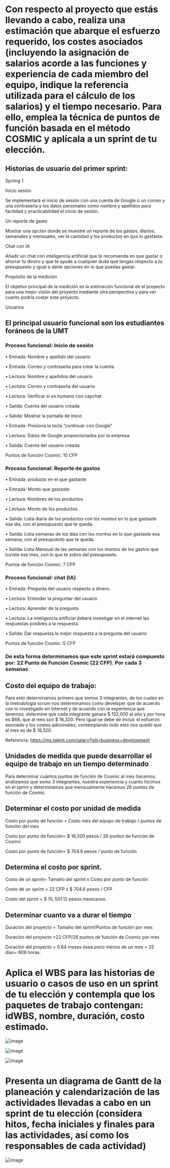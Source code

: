 # Con respecto al proyecto que estás llevando a cabo, realiza una estimación que abarque el esfuerzo requerido, los costes asociados (incluyendo la asignación de salarios acorde a las funciones y experiencia de cada miembro del equipo, indique la referencia utilizada para el cálculo de los salarios) y el tiempo necesario. Para ello, emplea la técnica de puntos de función basada en el método COSMIC y aplícala a un sprint de tu elección.

## Historias de usuario del primer sprint: 

Sprimg 1 

Inicio sesión 

Se implementará el inicio de sesión con una cuenta de Google o un correo y una contraseña y los datos personales como nombre y apellidos para facilidad y practicabilidad el inicio de sesión.

Un reporte de gasto

Mostrar una opción donde se muestre un reporte de los gastos, diarios, semanales y mensuales, ver la cantidad y los productos en que lo gastaste. 

Chat con IA

Añadir un chat con inteligencia artificial que te recomienda en que gastar o ahorrar tu dinero y que te ayude a cualquier duda que tengas respecto a tu presupuesto y igual a darte opciones en lo que puedas gastar.

Propósito de la medición 

El objetivo principal de la medición es la estimación funcional de el proyecto para una mejor visión del proyecto mediante otra perspectiva y para ver cuanto podría costar este proyecto. 

Usuarios 

## El principal usuario funcional son los estudiantes foráneos de la UMT


### Proceso funcional: Inicio de sesión 

•	Entrada: Nombre y apellido del usuario

•	Entrada: Correo y contraseña para crear la cuenta 

•	Lectura: Nombre y apellidos del usuario 

•	Lectura: Correo y contraseña del usuario 

•	Lectura: Verificar si es humano con capchat 

•	Salida: Cuenta del usuario creada

•	Salida: Mostrar la pantalla de inicio 

•	Entrada: Presiona la tecla “continuar con Google”

•	Lectura: Datos de Google proporcionados por la empresa.

•	Salida: Cuenta del usuario creada 

Puntos de función Cosmic: 10 CFP


### Proceso funcional: Reporte de gastos 

•	Entrada: producto en el que gastaste 

•	Entrada: Monto que gastaste 

•	Lectura: Nombres de los productos

•	Lectura: Monto de los productos.

•	Salida: Lista diaria de los productos con los montos en lo que gastaste ese día, con el presupuesto que te queda.

•	Salida: Lista semanas de los días con los montos en lo que gastaste esa semana, con el presupuesto que te queda.

•	Salida: Lista Mensual de las semanas con los montos de los gastos que tuviste ese mes, con lo que te sobro del presupuesto. 

Puntos de función Cosmic: 7 CFP 


### Proceso funcional: chat (IA)

•	Entrada: Pregunta del usuario respecto a dinero.

•	Lectura: Entender la preguntar del usuario

•	Lectura: Aprender de la pregunta

•	Lectura: La inteligencia artificial deberá investigar en el internet las respuestas posibles a la respuesta. 

•	Salida: Dar respuesta la mejor respuesta a la pregunta del usuario 

Puntos de función Cosmic :5 CFP


### De esta forma determinamos que este sprint estará compuesto por: 22 Punto de Función Cosmic (22 CFP). Por cada 3 semanas 


## Costo del equipo de trabajo:

Para esto determinamos primero que somos 3 integrantes, de los cuales en la metodología scrum nos determinamos como developer que de acuerdo con lo investigado en internet y de acuerdo con la experiencia que tenemos, determine que cada integrante ganara $ 132,000 al año y por hora es $68, que al mes son $ 16,320.  Pero igual se debe de incluir el esfuerzo asociado y los costos adicionales, contemplando todo esto nos quedó que al mes es de $ 18,320.  

Referencia: https://mx.talent.com/salary?job=business+development


## Unidades de medida que puede desarrollar el equipo de trabajo en un tiempo determinado

Para determinar cuántos puntos de función de Cosmic al mes hacemos, analizamos que somo 3 integrantes, nuestra experiencia y cuanto hicimos en el sprint y determinamos que mensualmente hacemos 26 puntos de función de Cosmic.

## Determinar el costo por unidad de medida

Costo por punto de función = Costo mes del equipo de trabajo / puntos de función del mes

Costo por punto de función= $ 18,320 pesos / 26 puntos de función de Cosmic

Costo por punto de función= $ 704.6 pesos / punto de función 


## Determina el costo por sprint.

Costo de un sprint= Tamaño del sprint x Costo por punto de función

Costo de un sprint = 22 CFP x $ 704.6 pesos / CFP

Costo del sprint = $ 15, 501.12 pesos mexicanos. 


## Determinar cuanto va a durar el tiempo

Duración del proyecto = Tamaño del sprint/Puntos de función por mes

Duración del proyecto =22 CFP/26 puntos de función de Cosmic por mes

Duración del proyecto =  0.84 meses ósea poco menos de un mes = 25 dias= 609 horas. 

# Aplica el WBS para las historias de usuario o casos de uso en un sprint de tu elección y contempla que los paquetes de trabajo contengan: idWBS, nombre, duración, costo estimado.

![image](https://github.com/JenrriPuch/Prespusto-para-clientes-foraneos/assets/144289868/d428d98e-3264-474e-b4e3-2ae0c9e952e8)

![image](https://github.com/JenrriPuch/Prespusto-para-clientes-foraneos/assets/144289868/76b826b4-4830-4782-a1e9-0f07802396c7)

![image](https://github.com/JenrriPuch/Prespusto-para-clientes-foraneos/assets/144289868/bbef989a-5e1d-42c2-a1ca-dc3bc28a9fd5)

# Presenta un diagrama de Gantt de la planeación y calendarización de las actividades llevadas a cabo en un sprint de tu elección (considera hitos, fecha iniciales y finales para las actividades, así como los responsables de cada actividad)

![image](https://github.com/JenrriPuch/Prespusto-para-clientes-foraneos/assets/144289868/c3410551-7b0f-40cb-a96d-50be6b710a48)
